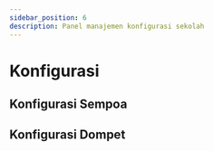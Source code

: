 ```yaml
---
sidebar_position: 6
description: Panel manajemen konfigurasi sekolah
---
```


# Konfigurasi

## Konfigurasi Sempoa

## Konfigurasi Dompet
